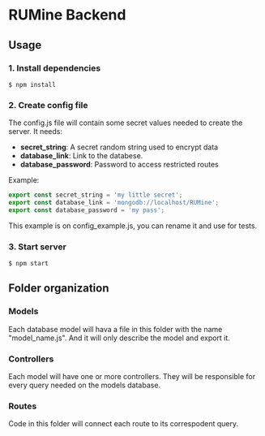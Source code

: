 # RUMine Backend

## Usage

### 1. Install dependencies
    $ npm install

### 2. Create config file
The config.js file will contain some secret values needed to create the server.
It needs:
 - **secret_string**: A secret random string used to encrypt data
 - **database_link**: Link to the databese.
 - **database_password**: Password to access restricted routes 

Example: 
```js
export const secret_string = 'my little secret';
export const database_link = 'mongodb://localhost/RUMine';
export const database_password = 'my pass';
```

This example is on config_example.js, you can rename it and use for tests.

### 3. Start server
    $ npm start

## Folder organization

### Models
Each database model will hava a file in this folder with the name "model_name.js". And it will only describe the model and export it.

### Controllers
Each model will have one or more controllers. They will be responsible for every query needed on the models database.

### Routes
Code in this folder will connect each route to its correspodent query.